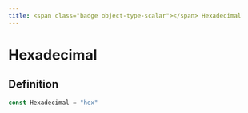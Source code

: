 ```yaml
---
title: <span class="badge object-type-scalar"></span> Hexadecimal
---
```

# <span class="badge object-type-scalar"></span> Hexadecimal

## Definition

```go
const Hexadecimal = "hex"
```
